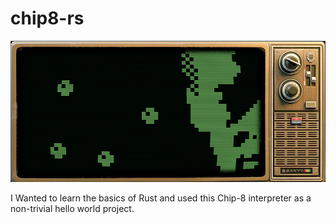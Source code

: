 # chip8-rs

![](./screenshot.png)

I Wanted to learn the basics of Rust and used this Chip-8 interpreter as a non-trivial hello world project.
